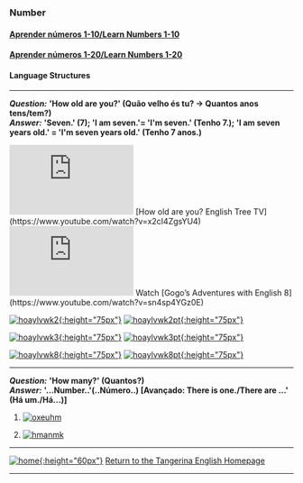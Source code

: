 ### Number

#### [Aprender números 1-10/Learn Numbers 1-10](https://tangerina-pt.github.io/English/Number_A)  
#### [Aprender números 1-20/Learn Numbers 1-20](https://tangerina-pt.github.io/English/Number_B_II)

#### Language Structures
***

<!--**Question:*** **'How old are you?' (Quantos anos tens?)**  
***Answer:*** **'I'm ____ years old.' (Tenho ___ anos.)**-->

***Question:*** **'How old are you?' (Quão velho és tu? -> Quantos anos tens/tem?)**  
***Answer:*** **'Seven.' (7); 'I am seven.'= 'I'm seven.' (Tenho 7.); 'I am seven years old.' = 'I'm seven years old.' (Tenho 7 anos.)** 

<iframe width="220" height="124" src="https://www.youtube.com/embed/x2cI4ZgsYU4" frameborder="0" allow="accelerometer; autoplay; clipboard-write; encrypted-media; gyroscope; picture-in-picture" allowfullscreen></iframe>  
[How old are you? English Tree TV](https://www.youtube.com/watch?v=x2cI4ZgsYU4)  

<iframe width="220" height="124" src="https://www.youtube.com/embed/sn4sp4YGz0E" frameborder="0" allow="accelerometer; autoplay; clipboard-write; encrypted-media; gyroscope; picture-in-picture" allowfullscreen></iframe>  
Watch [Gogo’s Adventures with English 8](https://www.youtube.com/watch?v=sn4sp4YGz0E)  

[![hoaylvwk2](https://1blockatatime.github.io/English/images2/hoaylvwk2.PNG){:height="75px"}](https://www.liveworksheets.com/cu654117jy) [![hoaylvwk2pt](https://1blockatatime.github.io/English/images2/hoaylvwk2_pt.png){:height="75px"}](https://www.liveworksheets.com/cu654117jy)  

[![hoaylvwk3](https://1blockatatime.github.io/English/images2/hoaylvwk3.PNG){:height="75px"}](https://www.liveworksheets.com/worksheets/en/English_as_a_Second_Language_(ESL)/The_age/HOW_OLD_ARE_YOU$_kl202809sx) [![hoaylvwk3pt](https://1blockatatime.github.io/English/images2/hoaylvwk3_pt.png){:height="75px"}](https://www.liveworksheets.com/worksheets/en/English_as_a_Second_Language_(ESL)/The_age/HOW_OLD_ARE_YOU$_kl202809sx)  
 
[![hoaylvwk8](https://1blockatatime.github.io/English/images2/hoaylvwk8.PNG){:height="75px"}](https://www.liveworksheets.com/ga82795qi) [![hoaylvwk8pt](https://1blockatatime.github.io/English/images2/hoaylvwk8_pt.png){:height="75px"}](https://www.liveworksheets.com/ga82795qi)  

***

***Question:*** **'How many?' (Quantos?)**  
***Answer:*** **'...Number..'(..Número..) [Avançado: There is one./There are ...' (Há um./Há...)]**

1. [![oxeuhm](/images/oxeuhm.PNG)](https://www.youtube.com/watch?v=G3zaC5onBvM)

2. [![hmanmk](/images/hmanmk.png)](https://www.youtube.com/watch?v=bUvbOtOGeUs)

***

[![home](https://1blockatatime.github.io/English/images/home.png){:height="60px"}](https://tangerina-pt.github.io/English) [Return to the Tangerina English Homepage](https://tangerina-pt.github.io/English)  

***
